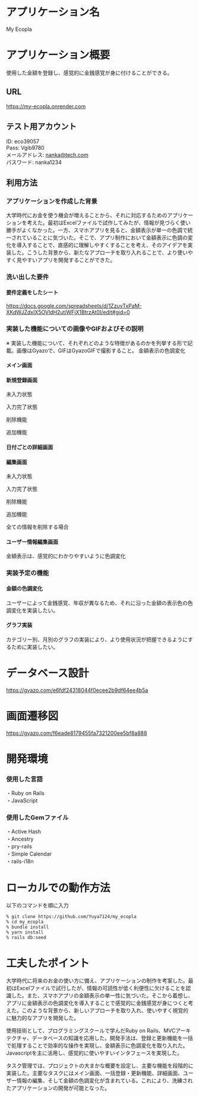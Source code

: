 # アプリケーション名
My Ecopla
# アプリケーション概要
使用した金額を登録し、感覚的に金銭感覚が身に付けることができる。
## URL
https://my-ecopla.onrender.com
## テスト用アカウント
ID: eco39057 </br>
Pass: Vgib9780 </br>
メールアドレス: nanka@tech.com </br>
パスワード: nanka1234 </br>
## 利用方法
### アプリケーションを作成した背景
大学時代にお金を使う機会が増えることから、それに対応するためのアプリケーションを考えた。最初はExcelファイルで試作してみたが、情報が見づらく使い勝手がよくなかった。一方、スマホアプリを見ると、金額表示が単一の色調で統一されていることに気づいた。そこで、アプリ制作において金額表示に色調の変化を導入することで、直感的に理解しやすくすることを考え、そのアイデアを実装した。こうした背景から、新たなアプローチを取り入れることで、より使いやすく見やすいアプリを開発することができた。
### 洗い出した要件
#### 要件定義をしたシート
https://docs.google.com/spreadsheets/d/1ZzuvTxPaM-XKdWJZdxIX5OVldH2utiWFjX1BtrzAt0I/edit#gid=0
### 実装した機能についての画像やGIFおよびその説明
※	実装した機能について、それぞれどのような特徴があるのかを列挙する形で記載。画像はGyazoで、GIFはGyazoGIFで撮影すること。
金額表示の色調変化
#### メイン画面

#### 新規登録画面
未入力状態 </br>

入力完了状態 </br>

削除機能 </br>

追加機能 </br>

#### 日付ごとの詳細画面

#### 編集画面
未入力状態 </br>

入力完了状態 </br>

削除機能 </br>

追加機能 </br>

全ての情報を削除する場合 </br>

#### ユーザー情報編集画面


金額表示は、感覚的にわかりやすいように色調変化

### 実装予定の機能
#### 金額の色調変化
ユーザーによって金銭感覚、年収が異なるため、それに沿った金額の表示色の色調変化を実装したい。
#### グラフ実装
カテゴリー別、月別のグラフの実装により、より使用状況が把握できるようにするために実装したい。
# データベース設計
https://gyazo.com/e6fdf24318044f0ecee2b9df64ee4b5a
# 画面遷移図
https://gyazo.com/f6eade8179455fa7321200ee5bf8a888
# 開発環境
### 使用した言語
・Ruby on Rails </br>
・JavaScript </br>
### 使用したGemファイル
・Active Hash </br>
・Ancestry </br>
・pry-rails </br>
・Simple Calendar </br>
・rails-i18n </br>
# ローカルでの動作方法
以下のコマンドを順に入力 </br>
```
% git clone https://github.com/Yuya7124/my_ecopla
% cd my_ecopla
% bundle install
% yarn install
% rails db:seed
```
# 工夫したポイント
大学時代に将来のお金の使い方に備え、アプリケーションの制作を考案した。最初はExcelファイルで試行したが、情報の可読性が低く利便性に欠けることを認識した。また、スマホアプリの金額表示の単一性に気づいた。そこから着想し、アプリに金額表示の色調変化を導入することで感覚的に金銭感覚が身につくと考えた。このような背景から、新しいアプローチを取り入れ、使いやすく視覚的に魅力的なアプリを開発した。

使用技術として、プログラミングスクールで学んだRuby on Rails、MVCアーキテクチャ、データベースの知識を応用した。開発手法は、登録と更新機能を一括で処理することで効率的な操作を実現し、金額表示に色調変化を取り入れた。Javascriptを主に活用し、感覚的に使いやすいインタフェースを実現した。

タスク管理では、プロジェクトの大まかな概要を設定し、主要な機能を段階的に実装した。主要なタスクにはメイン画面、一括登録・更新機能、詳細画面、ユーザー情報の編集、そして金額の色調変化が含まれている。これにより、洗練されたアプリケーションの開発が可能となった。
